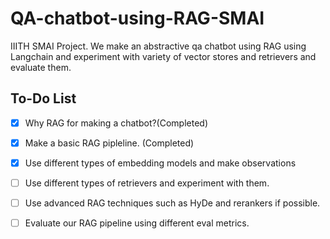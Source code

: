 # QA-chatbot-using-RAG-SMAI
IIITH SMAI Project. We make an abstractive qa chatbot using RAG using Langchain and experiment with variety of vector stores and retrievers and evaluate them.

## To-Do List
- [x] Why RAG for making a chatbot?(Completed)
- [x] Make a basic RAG pipleline. (Completed)
- [x] Use different types of embedding models and make observations
- [ ] Use different types of retrievers and experiment with them.
- [ ] Use advanced RAG techniques such as HyDe and rerankers if possible.
- [ ] Evaluate our RAG pipeline using different eval metrics.
  
